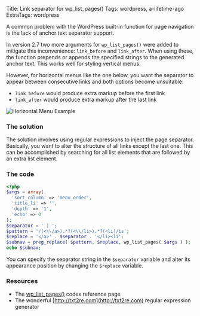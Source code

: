 Title: Link separator for wp_list_pages()
Tags: wordpress, a-lifetime-ago
ExtraTags: wordpress

A common problem with the WordPress built-in function for page navigation is the lack of anchor text separator support.
<!-- PELICAN_END_SUMMARY -->

In version 2.7 two more arguments for `wp_list_pages()` were added to mitigate this inconvenience: `link_before` and `link_after`. When using these, the function prepends or appends the specified strings to the generated anchor text. This works well for styling vertical menus.

However, for horizontal menus like the one below, you want the separator to appear between consecutive links and both options become unsuitable:

* `link_before` would produce extra markup before the first link
* `link_after` would produce extra markup after the last link

![Horizontal Menu Example](/images/legacy/horizontal_navigation.png)

### The solution

The solution involves using regular expressions to inject the page separator.
Basically, you want to alter the structure of all links except the last one. This can be accomplished by searching for all list elements that are followed by an extra list element.

### The code

```php
<?php
$args = array(
  'sort_column' => 'menu_order',
  'title_li' => '',
  'depth' => '1',
  'echo' => 0
);
$separator = ' | ';
$pattern = '/(<\\/a>).*?(<\\/li>).*?(<li)/is';
$replace = '</a>' . $separator . '</li><li';
$subnav = preg_replace( $pattern, $replace, wp_list_pages( $args ) );
echo $subnav;
```
You can specify the separator string in the `$separator` variable and alter its appearance position by changing the `$replace` variable.

### Resources

* The [wp\_list_pages()](http://codex.wordpress.org/Template_Tags/wp_list_pages) codex reference page
* The wonderful [http://txt2re.com](http://txt2re.com) regular expression generator
